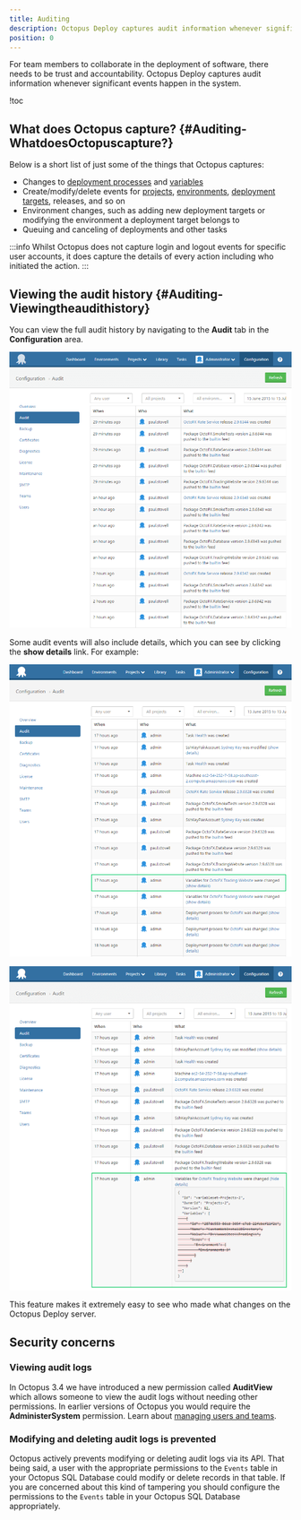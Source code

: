 ```yaml
---
title: Auditing
description: Octopus Deploy captures audit information whenever significant events happen in the system.
position: 0
---
```


For team members to collaborate in the deployment of software, there needs to be trust and accountability. Octopus Deploy captures audit information whenever significant events happen in the system.

!toc

## What does Octopus capture? {#Auditing-WhatdoesOctopuscapture?}

Below is a short list of just some of the things that Octopus captures:

- Changes to [deployment processes](/docs/deploying-applications/index.md) and [variables](/docs/deploying-applications/variables/index.md)
- Create/modify/delete events for [projects](/docs/deploying-applications/projects/index.md), [environments](/docs/deployment-targets/environments/index.md), [deployment targets](/docs/deployment-targets/index.md), releases, and so on
- Environment changes, such as adding new deployment targets or modifying the environment a deployment target belongs to
- Queuing and canceling of deployments and other tasks

:::info
Whilst Octopus does not capture login and logout events for specific user accounts, it does capture the details of every action including who initiated the action.
:::

## Viewing the audit history {#Auditing-Viewingtheaudithistory}

You can view the full audit history by navigating to the **Audit** tab in the **Configuration** area.

![](/docs/images/3048138/3278051.png "width=500")

Some audit events will also include details, which you can see by clicking the **show details** link. For example:

![](/docs/images/3048138/3278050.png "width=500")

![](/docs/images/3048138/3278049.png "width=500")

This feature makes it extremely easy to see who made what changes on the Octopus Deploy server.

## Security concerns

### Viewing audit logs

In Octopus 3.4 we have introduced a new permission called **AuditView** which allows someone to view the audit logs without needing other permissions. In earlier versions of Octopus you would require the **AdministerSystem** permission. Learn about [managing users and teams](/docs/administration/managing-users-and-teams/index.md).

### Modifying and deleting audit logs is prevented

Octopus actively prevents modifying or deleting audit logs via its API. That being said, a user with the appropriate permissions to the `Events` table in your Octopus SQL Database could modify or delete records in that table. If you are concerned about this kind of tampering you should configure the permissions to the `Events` table in your Octopus SQL Database appropriately.
